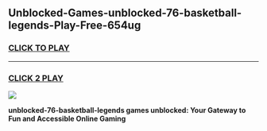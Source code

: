 
## Unblocked-Games-unblocked-76-basketball-legends-Play-Free-654ug
<h3>
<a href="https://premium76.site?title=unblocked-76-basketball-legends&ref=24M">CLICK TO PLAY</a></h3>
<hr>

<h3>
<a href="https://premium76.site?title=unblocked-76-basketball-legends&ref=24M">CLICK 2 PLAY</a>
  
</h3>

<a href="https://premium76.site?title=unblocked-76-basketball-legends&ref=24M"><img src="https://clearcache.store/games.png"></a>


**unblocked-76-basketball-legends games unblocked: Your Gateway to Fun and Accessible Online Gaming**
